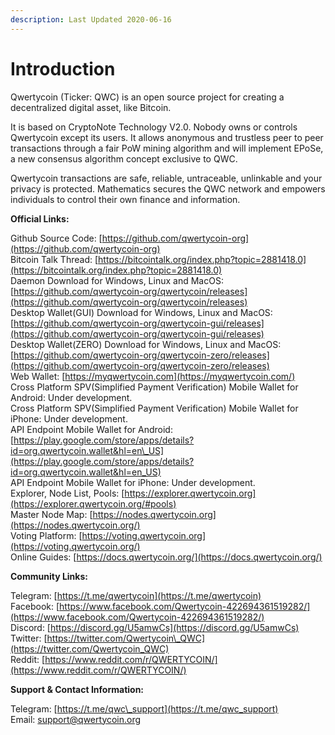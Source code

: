 ```yaml
---
description: Last Updated 2020-06-16
---
```


# Introduction

Qwertycoin \(Ticker: QWC\) is an open source project for creating a decentralized digital asset, like Bitcoin.

It is based on CryptoNote Technology V2.0. Nobody owns or controls Qwertycoin except its users. It allows anonymous and trustless peer to peer transactions through a fair PoW mining algorithm and will implement EPoSe, a new consensus algorithm concept exclusive to QWC.

Qwertycoin transactions are safe, reliable, untraceable, unlinkable and your privacy is protected. Mathematics secures the QWC network and empowers individuals to control their own finance and information.

**Official Links:**

Github Source Code: [https://github.com/qwertycoin-org](https://github.com/qwertycoin-org)  
Bitcoin Talk Thread: [https://bitcointalk.org/index.php?topic=2881418.0](https://bitcointalk.org/index.php?topic=2881418.0)  
Daemon Download for Windows, Linux and MacOS: [https://github.com/qwertycoin-org/qwertycoin/releases](https://github.com/qwertycoin-org/qwertycoin/releases)  
Desktop Wallet\(GUI\) Download for Windows, Linux and MacOS: [https://github.com/qwertycoin-org/qwertycoin-gui/releases](https://github.com/qwertycoin-org/qwertycoin-gui/releases)  
Desktop Wallet\(ZERO\) Download for Windows, Linux and MacOS: [https://github.com/qwertycoin-org/qwertycoin-zero/releases](https://github.com/qwertycoin-org/qwertycoin-zero/releases)  
Web Wallet: [https://myqwertycoin.com](https://myqwertycoin.com/)  
Cross Platform SPV\(Simplified Payment Verification\) Mobile Wallet for Android: Under development.  
Cross Platform SPV\(Simplified Payment Verification\) Mobile Wallet for iPhone: Under development.  
API Endpoint Mobile Wallet for Android: [https://play.google.com/store/apps/details?id=org.qwertycoin.wallet&hl=en\_US](https://play.google.com/store/apps/details?id=org.qwertycoin.wallet&hl=en_US)  
API Endpoint Mobile Wallet for iPhone: Under development.  
Explorer, Node List, Pools: [https://explorer.qwertycoin.org](https://explorer.qwertycoin.org/#pools)  
Master Node Map: [https://nodes.qwertycoin.org](https://nodes.qwertycoin.org/)  
Voting Platform: [https://voting.qwertycoin.org](https://voting.qwertycoin.org/)  
Online Guides: [https://docs.qwertycoin.org/](https://docs.qwertycoin.org/)

**Community Links:**

Telegram: [https://t.me/qwertycoin](https://t.me/qwertycoin)  
Facebook: [https://www.facebook.com/Qwertycoin-422694361519282/](https://www.facebook.com/Qwertycoin-422694361519282/)  
Discord: [https://discord.gg/U5amwCs](https://discord.gg/U5amwCs)  
Twitter: [https://twitter.com/Qwertycoin\_QWC](https://twitter.com/Qwertycoin_QWC)  
Reddit: [https://www.reddit.com/r/QWERTYCOIN/](https://www.reddit.com/r/QWERTYCOIN/)

**Support & Contact Information:**

Telegram: [https://t.me/qwc\_support](https://t.me/qwc_support)  
Email: [support@qwertycoin.org](mailto:support@qwertycoin.org)

